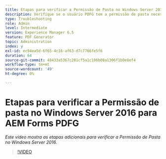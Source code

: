 ```yaml
---
title: Etapas para verificar a Permissão de Pasta no Windows Server 2016
description: Verifique se o usuário PDFG tem a permissão de pasta necessária no Windows Server 2016
type: Troubleshooting
role: Admin
level: Intermediate
version: Experience Manager 6.5
feature: PDF Generator
topic: Administration
index: y
exl-id: ec94ea5d-6f65-4c16-af63-d7c7766fe5f6
duration: 64
source-git-commit: 48433a5367c281cf5a1c106b08a1306f1b0e8ef4
workflow-type: tm+mt
source-wordcount: '49'
ht-degree: 0%

---
```


# Etapas para verificar a Permissão de pasta no Windows Server 2016 para AEM Forms PDFG

*Este vídeo mostra as etapas adicionais para verificar a Permissão de Pasta no Windows Server 2016.*

>[!VIDEO](https://video.tv.adobe.com/v/335519?quality=12&learn=on)

